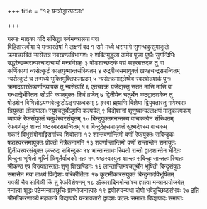 +++
title = "१२ यन्त्रोद्धारपटलः"

+++

गरुडः
मातृका यदि संसिद्धा सर्वमन्त्रालया परा  
विहितास्त्वीश ये मन्त्रास्तेषां मे लक्षणं वद  १
समे मध्ये धराभागे सुगन्धकुसुमाकुले  
क्रमाच्छक्तिं न्यसेत्तत्र नवखण्डविभागशः  २
शक्तिमुद्धृत्य तामेव पूज्य पुष्पैः सुगन्दिभिः  
उद्धरेच्छम्बरान्पश्चादाचार्यो मन्त्रविग्रहः  ३
षोडशाच्छदकं पद्मं सहस्रात्तदलं तु वा  
कर्णिकायां न्यसेत्कूटं कालयुग्मान्तसंस्थितम्  ४
रुद्रबीजसमायुक्तं खण्डचन्द्रसमन्वितम्  
न्यसेत्कूटं च तन्मध्ये भुक्तिमुक्तिफलप्रदम्  ५
न्यसेत्क्रमाद्दलेष्वेव स्वरषोडशकं पुनः  
क्रमादग्रारकेष्वर्णान्व्यापकं तु न्यसेत्परि  ६
एतच्छक्रं यजेद्यस्तु सततं मासि मासि वा  
गन्धाद्यैर्भक्तितः सोऽपि कालमुक्तः शिवं व्रजेत्  ७
द्वितीयेन चतुर्थेन षष्ठद्वादशकेन तु  
षोडशेन विभिन्नोऽयम्भवेत्कूटोऽङ्गपञ्चकम्  ८
ह्रस्वा ब्रह्माणि विज्ञेया द्वियुक्तास्तु गणेश्वराः  
त्रियुक्ता लोकपालाः स्युश्चतुर्थेऽष्ट्राणि कल्पयेत्  ९
विद्येशानां शृणुष्वान्यल्लक्षणं मातृकात्मकम्  
व्यापकं रेफसंयुक्तं चतुर्थस्वरसंयुतम्  १०
बिन्दुयुक्तमनन्तस्य वाचकत्वेन संस्थितम्  
रेफवर्णयुतं शान्तं षष्ठस्वरसमन्वितम्  ११
बिन्दुदेहसमायुक्तं सूक्ष्मदेवस्य वाचकम्  
मकारं विभुसंयोगाद्विसर्गाच्च शिवोत्तमः  १२
शान्तवर्णान्तिमो वर्णो रेफयुक्तः सबिन्दुकः  
षष्ठस्वरसमायुक्तः प्रोक्तो नेत्रैकनामनि  १३
शवर्णान्तान्तिमो वर्णो रान्तान्तेन समायुतः  
द्वितीयस्वरसंयुक्त एकरुद्रः सबिन्दुकः  १४
भान्तान्ताधः स्थितो रान्तो द्वादशान्तेन भेदितः  
बिन्दुना भूषितो मूर्ध्नि त्रिमूर्तेर्वाचको मतः  १५
षष्ठस्वरयुतः शान्तः सबिन्दुः सान्ततः स्थितः  
श्रीकण्ठ एष विख्यातस्ततः शृणु शिखण्डिनः  १६
लान्तान्तिमश्चतुर्थेन भूषितो बिन्दुसंयुतः  
समासेन मया तार्क्ष्य विद्येशाः परिकीर्तिताः  १७
कूटमीकारसंयुक्तं बिन्दुनादविभूषितम्  
गयत्री चैव सावित्री किं तु रेफविशेषणम्  १८
ॐकारादिनमोन्तांश्च ज्ञात्वा मन्त्रान्प्रयोजयेत्  
स्नात्वा शुद्धः पठेन्मन्त्राञ्छुचिः प्राग्भोजनात्परः  १९
द्वयोरप्यन्यथा दोषो भवेदुच्छिष्टसंभवः  २०
इति श्रीमत्किरणाख्ये महातन्त्रे विद्यापादे यन्त्रावतारो द्वादशः
पटलः समाप्तः
विद्यापादः समाप्तः
